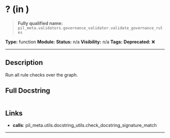 # ? (in )
> **Fully qualified name:** `pil_meta.validators.governance_validator.validate_governance_rules`

**Type:** function
**Module:** 
**Status:** n/a
**Visibility:** n/a
**Tags:** 
**Deprecated:** ❌

---

## Description
Run all rule checks over the graph.

## Full Docstring
```

```

## Links
- **calls**: pil_meta.utils.docstring_utils.check_docstring_signature_match


---
